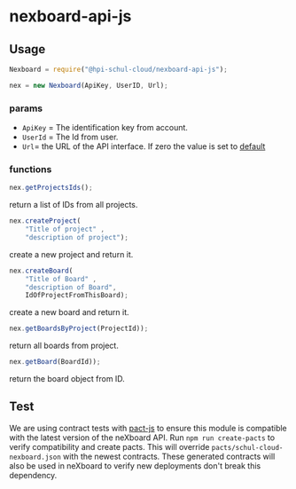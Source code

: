 # nexboard-api-js

## Usage

```javascript
Nexboard = require("@hpi-schul-cloud/nexboard-api-js");

nex = new Nexboard(ApiKey, UserID, Url);
```
### params 
- `ApiKey` = The identification key from account.
- `UserId` = The Id from user.
- `Url`= the URL of the API interface. If zero the value is set to [default](https://nexboard-api.nexenio.com/)

### functions
```javascript
nex.getProjectsIds();
```
return a list of IDs from all projects.


```javascript
nex.createProject(
    "Title of project" , 
    "description of project");
```
create a new project and return it. 

```javascript 
nex.createBoard(
    "Title of Board" , 
    "description of Board", 
    IdOfProjectFromThisBoard);
```
create a new board and return it. 
    
```javascript
nex.getBoardsByProject(ProjectId));
```
return all boards from project.

```javascript
nex.getBoard(BoardId));
```
return the board object from ID.

## Test
We are using contract tests with [pact-js](https://github.com/pact-foundation/pact-js) to ensure this module is compatible with the latest version of the neXboard API.
Run `npm run create-pacts` to verify compatibility and create pacts.
This will override `pacts/schul-cloud-nexboard.json` with the newest contracts.
These generated contracts will also be used in neXboard to verify new deployments don't break this dependency.
